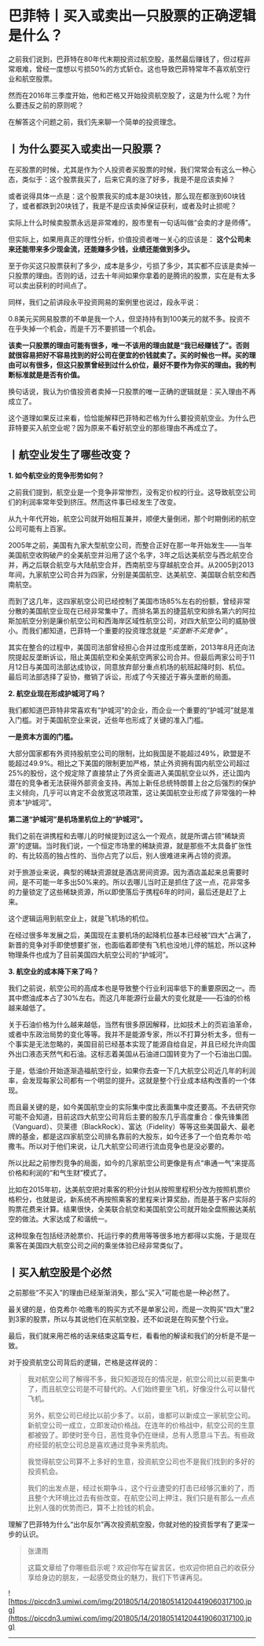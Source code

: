 # 巴菲特丨买入或卖出一只股票的正确逻辑是什么？

之前我们说到，巴菲特在80年代末期投资过航空股，虽然最后赚钱了，但过程非常艰难，曾经一度想以亏损50%的方式斩仓。这也导致巴菲特常年不喜欢航空行业和航空股票。

然而在2016年三季度开始，他和芒格又开始投资航空股了，这是为什么呢？为什么要违反之前的原则呢？

在解答这个问题之前，我们先来聊一个简单的投资理念。

## 丨为什么要买入或卖出一只股票？

在买股票的时候，尤其是作为个人投资者买股票的时候，我们常常会有这么一种心态，类似于：这个股票我买了，后来它真的涨了好多，我是不是应该卖掉？

或者说得具体一点是：这个股票我买的成本是30块钱，那么现在都涨到60块钱了，或者都跌到20块钱了，我是不是应该卖掉保证获利，或者及时止损呢？

实际上什么时候卖股票永远是非常难的，股市里有一句话叫做“会卖的才是师傅”。

但实际上，如果用真正的理性分析，价值投资者唯一关心的应该是： **这个公司未来还能带来多少现金流，还能赚多少钱，业绩还能做到多少。**

至于你买这只股票获利了多少，成本是多少，亏损了多少，其实都不应该是卖掉一只股票的理由。否则的话，过去十年间如果你拿着的是腾讯的股票，实在是有太多可以卖出获利的时间点了。

同样，我们之前讲段永平投资网易的案例里也说过，段永平说：

0.8美元买网易股票的不单是我一个人，但坚持持有到100美元的就不多。投资不在乎失掉一个机会，而是千万不要抓错一个机会。

 **该卖一只股票的理由可能有很多，唯一不该用的理由就是“我已经赚钱了”。否则就很容易把好不容易找到的好公司在便宜的价钱就卖了。买的时候也一样。买的理由可以有很多，但这只股票曾经到过什么价位，最好不要作为你买的理由。我的判断标准就是是否有价值。**

换句话说，我认为价值投资者卖掉一只股票的唯一正确的逻辑就是：买入理由不再成立了。

这个道理如果反过来看，恰恰能解释巴菲特和芒格为什么要投资航空业。为什么巴菲特要买入航空业呢？因为原来不看好航空业的那些理由不再成立了。

## 丨航空业发生了哪些改变？

 **1. 如今航空业的竞争形势如何？**

之前我们提到，航空业是一个竞争非常惨烈，没有定价权的行业。这导致航空公司们的利润率常年受到挤压。然而这件事已经发生了改变。

从九十年代开始，航空公司就开始相互兼并，顺便大量倒闭，那个时期倒闭的航空公司可能有上百家。

2005年之前，美国有九家大型航空公司，而整合正好在那一年开始发生——当年美国航空收购破产的全美航空并沿用了这个名字，3年之后达美航空与西北航空合并，再之后联合航空与大陆航空合并，西南航空与穿越航空合并。从2005到2013年间，九家航空公司合并为四家，分别是美国航空、达美航空、美国联合航空和西南航空。

而到了这几年，这四家航空公司已经控制了美国市场85%左右的份额，曾经非常分散的美国航空业现在已经非常集中了。而排名第五的捷蓝航空和排名第六的阿拉斯加航空分别是廉价航空公司和西海岸区域性航空公司，对四大航空公司的威胁很小。而我们都知道，巴菲特一个重要的投资理念就是 *“买垄断不买竞争”* 。

其实在整合的过程中，美国司法部曾经担心合并过度形成垄断，2013年8月还向法院提起反垄断诉讼，阻止美国航空和全美航空两家公司合并。但最后两家公司于11月12日与美国司法部达成协议，同意放弃部分重点机场的航班起降时刻、机位。最后司法部选择了妥协，撤销了诉讼，形成了今天接近于寡头垄断的局面。

 **2. 航空业现在形成护城河了吗？**

我们都知道巴菲特非常喜欢有“护城河”的企业，而企业一个重要的“护城河”就是准入门槛。对于美国航空业来说，近些年也形成了关键的准入门槛。

 **一是资本方面的门槛。**

大部分国家都有外资持股航空公司的限制，比如我国是不能超过49%，欧盟是不能超过49.9%。相比之下美国的限制更加严格，禁止外资拥有国内航空公司超过25%的股份，这个规定除了直接禁止了外资全面进入美国航空业以外，还让国内潜在的竞争者无法获得外部资金支持。再加上新任总统特朗普上台之后强烈的保护主义倾向，几乎可以肯定不会放宽这项政策，这让美国航空业形成了非常强的一种资本“护城河”。

 **第二道“护城河”是机场里机位上的“护城河”。**

我们之前在讲携程和去哪儿的时候提到过这么一个观点，就是所谓占领“稀缺资源”的逻辑。当时我们说，一个恒定市场里的稀缺资源，就是那些不太具备扩张性的、有比较高的独占性的、当你占完了以后，别人很难进来再占领的资源。

对于旅游业来说，典型的稀缺资源就是酒店房间资源。因为酒店盖起来总需要时间，是不可能一年多出50%来的。所以去哪儿当时正是抓住了这一点，花非常多的力量锁定了这些稀缺资源，所以即使落后于携程6年的时间，最后还是赶了上来。

这个逻辑运用到航空业上，就是飞机场的机位。

在经过很多年发展之后，美国现在主要机场的起降机位基本已经被“四大”占满了，新晋的竞争对手即使想要扩张，也面临着即使有飞机也没地儿停的尴尬，所以这种物理条件也成为了目前美国四大航空公司的“护城河”。

 **3. 航空业的成本降下来了吗？**

我们之前说，航空公司的高成本也是导致整个行业利润率低下的重要原因之一。而其中燃油成本占了30%左右。而这几年能源行业最大的变化就是——石油的价格越来越低了。

关于石油价格为什么越来越低，当然有很多原因解释，比如技术上的页岩油革命，或者中东政治局势的变化等等。我并不是能源专家，所以不打算分析太多，但有一个事实是无法忽略的，美国目前已经基本实现了能源自给自足，并且已经允许向国外出口液态天然气和石油。这标志着美国从石油进口国转变为了一个石油出口国。

于是，低油价开始逐渐造福航空行业，如果你去查一下几大航空公司近几年的利润率，会发现每家公司都有一个明显的提升。这就是整个行业成本结构改善的一个体现。

而且最关键的是，如今美国航空业的实际集中度比表面集中度还要高。不去研究你可能不会知道，目前这四大航空公司背后主要的股东几乎高度重合：像先锋集团（Vanguard）、贝莱德（BlackRock）、富达（Fidelity）等等这些美国最大、最老牌的基金，都是这四家航空公司排名靠前的大股东，如今还多了一个伯克希尔·哈撒韦。所以对于他们来说，让几大航空公司进行流血竞争也是没必要的。

所以比起之前惨烈竞争的局面，如今的几家航空公司更像是有点“串通一气”来提高价格和利润的“和气生财”模式了。

比如在2015年初，达美航空把对乘客的积分计划从按照里程积分改为按照机票价格积分，也就是说，新系统不再按照乘客的里程来计算奖励，而是基于客户实际的购票花费来计算。结果很快，全美联合航空和美国航空公司就开始全盘照搬达美航空的做法。大家达成了和谐统一。

这种现象在包括经济舱票价、托运行李的费用等等很多地方都得以实施，于是现在乘客在美国四大航空公司之间的乘坐体验已经非常类似了。

## 丨买入航空股是个必然

之前那些“不买入”的理由已经渐渐消失，那么“买入”可能也是一种必然了。

最关键的是，伯克希尔·哈撒韦的购买方式不是单家公司，而是一次购买“四大”里2到3家的股票，所以与其说他们在买航空股，还不如说是在购买整个行业。

最后，我们就来用芒格的话来结束这篇专栏，看看他的解读和我们的分析是不是一致。

对于投资航空公司背后的逻辑，芒格是这样说的：

> 我对航空公司了解得不多，我只知道现在的情况是，航空公司比以前更集中了，而且航空公司是不可替代的。人们始终要坐飞机，好像没什么可以替代飞机。
> 
> 
> 
> 另外，航空公司已经比以前少多了。以前，谁都可以新成立一家航空公司。新航空公司一成立，立即发动价格战。在连年的价格战中，航空公司的生意都被毁了。即使时至今日，恶性竞争仍在继续，总有人愿意斗下去。有些政府经营的航空公司总是喜欢通过竞争来秀肌肉。
> 
> 
> 
> 我觉得航空公司算不上多好的生意，投资航空公司也不是我们找到的多好的投资机会。
> 
> 
> 
> 我们的出发点是，经过长期争斗，这个行业遭受的打击已经够沉重的了，而且整个大环境比过去有些改变。在航空公司上押注，我们只是有那么一点点比别人强的优势而已，算不上捡钱的机会。

理解了巴菲特为什么“出尔反尔”再次投资航空股，你就对他的投资哲学有了更深一步的认识。

> 张潇雨
> 
> 这篇文章给了你哪些启示呢？欢迎你写在留言区，也欢迎你把自己的收获分享给身边的朋友，一起感受商业的魅力，我们下节课再见。

![https://piccdn3.umiwi.com/img/201805/14/201805141204419060317100.jpg](https://piccdn3.umiwi.com/img/201805/14/201805141204419060317100.jpg)

---
